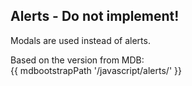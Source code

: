 ## Alerts - Do not implement!

Modals are used instead of alerts.

Based on the version from MDB:<br>
{{ mdbootstrapPath '/javascript/alerts/' }}
